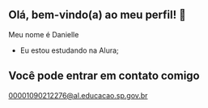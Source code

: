 ## Olá, bem-vindo(a) ao meu perfil! 👋

Meu nome é Danielle

- Eu estou estudando na Alura;

## Você pode entrar em contato comigo
00001090212276@al.educacao.sp.gov.br
